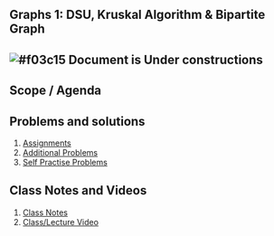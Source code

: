 
## Graphs 1: DSU, Kruskal Algorithm & Bipartite Graph

## ![#f03c15](https://placehold.co/15x15/f03c15/f03c15.png) Document is Under constructions

## Scope / Agenda
  

## Problems and solutions

1. [Assignments]()
2. [Additional Problems]()
3. [Self Practise Problems]()

## Class Notes and Videos

1. [Class Notes](../../class_Notes/DSA%204.2/Graphs%201%20DSU%20Kruskal%20Algorithm%20Bipartite%20Graph.pdf)
2. [Class/Lecture Video](https://youtu.be/N3RKm1ipGZE)